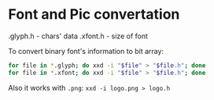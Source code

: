 # Font and Pic convertation

.glyph.h - chars' data
.xfont.h - size of font

To convert binary font's information to bit array:

```bash
for file in *.glyph; do xxd -i "$file" > "$file.h"; done
for file in *.xfont; do xxd -i "$file" > "$file.h"; done
```

Also it works with `.png`: `xxd -i logo.png > logo.h`

